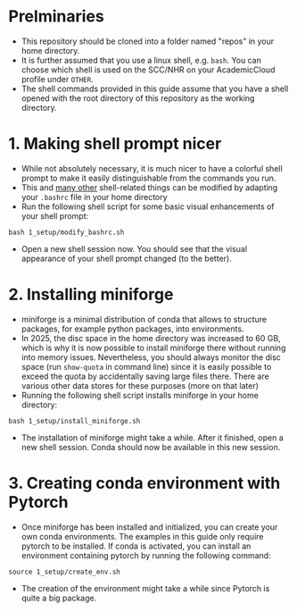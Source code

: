 # Prelminaries
* This repository should be cloned into a folder named "repos" in your home directory.
* It is further assumed that you use a linux shell, e.g. ``bash``. You can choose which shell is used on the SCC/NHR on your AcademicCloud profile under ``OTHER``.
* The shell commands provided in this guide assume that you have a shell opened with the root directory of this repository as the working directory.

# 1. Making shell prompt nicer
* While not absolutely necessary, it is much nicer to have a colorful shell prompt to make it easily distinguishable from the commands you run.
* This and [many other](https://unix.stackexchange.com/questions/129143/what-is-the-purpose-of-bashrc-and-how-does-it-work) shell-related things can be modified by adapting your ``.bashrc`` file in your home directory
* Run the following shell script for some basic visual enhancements of your shell prompt:
```
bash 1_setup/modify_bashrc.sh
```
* Open a new shell session now. You should see that the visual appearance of your shell prompt changed (to the better).

# 2. Installing miniforge
* miniforge is a minimal distribution of conda that allows to structure packages, for example python packages, into environments.
* In 2025, the disc space in the home directory was increased to 60 GB, which is why it is now possible to install miniforge there without running into memory issues. Nevertheless, you should always monitor the disc space (run ``show-quota`` in command line) since it is easily possible to exceed the quota by accidentally saving large files there. There are various other data stores for these purposes (more on that later)
* Running the following shell script installs miniforge in your home directory:
```
bash 1_setup/install_miniforge.sh
```
* The installation of miniforge might take a while. After it finished, open a new shell session. Conda should now be available in this new session.

# 3. Creating conda environment with Pytorch
* Once miniforge has been installed and initialized, you can create your own conda environments. The examples in this guide only require pytorch to be installed. If conda is activated, you can install an environment containing pytorch by running the following command:
```
source 1_setup/create_env.sh
```
* The creation of the environment might take a while since Pytorch is quite a big package.
